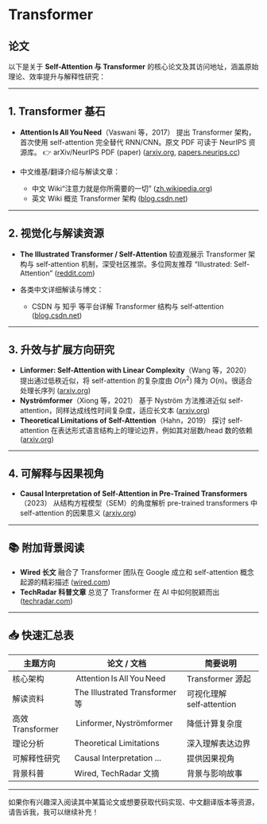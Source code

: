 # Transformer




## 论文

以下是关于 **Self-Attention 与 Transformer** 的核心论文及其访问地址，涵盖原始理论、效率提升与解释性研究：

---

## 1. Transformer 基石

* **Attention Is All You Need**（Vaswani 等，2017）
  提出 Transformer 架构，首次使用 self-attention 完全替代 RNN/CNN。原文 PDF 可读于 NeurIPS 资源库。
  👉 arXiv/NeurIPS PDF (paper) ([arxiv.org][1], [papers.neurips.cc][2])
* 中文维基/翻译介绍与解读文章：

  * 中文 Wiki“注意力就是你所需要的一切” ([zh.wikipedia.org][3])
  * 英文 Wiki 概览 Transformer 架构 ([blog.csdn.net][4])

---

## 2. 视觉化与解读资源

* **The Illustrated Transformer / Self‑Attention**
  较直观展示 Transformer 架构与 self‑attention 机制，深受社区推崇。多位网友推荐 “Illustrated: Self-Attention” ([reddit.com][5])
* 各类中文详细解读与博文：

  * CSDN 与 知乎 等平台详解 Transformer 结构与 self‑attention ([blog.csdn.net][4])

---

## 3. 升效与扩展方向研究

* **Linformer: Self-Attention with Linear Complexity**（Wang 等，2020）
  提出通过低秩近似，将 self-attention 的复杂度由 $O(n^2)$ 降为 $O(n)$。很适合处理长序列 ([arxiv.org][6])
* **Nyströmformer**（Xiong 等，2021）
  基于 Nyström 方法推进近似 self-attention，同样达成线性时间复杂度，适应长文本 ([arxiv.org][7])
* **Theoretical Limitations of Self-Attention**（Hahn，2019）
  探讨 self-attention 在表达形式语言结构上的理论边界，例如其对层数/head 数的依赖 ([arxiv.org][8])

---

## 4. 可解释与因果视角

* **Causal Interpretation of Self-Attention in Pre‑Trained Transformers**（2023）
  从结构方程模型（SEM）的角度解析 pre-trained transformers 中 self-attention 的因果意义 ([arxiv.org][9])

---

## 📚 附加背景阅读

* **Wired 长文** 融合了 Transformer 团队在 Google 成立和 self-attention 概念起源的精彩描述 ([wired.com][10])
* **TechRadar 科普文章** 总览了 Transformer 在 AI 中如何脱颖而出 ([techradar.com][11])

---

## 📥 快速汇总表

| 主题方向           | 论文 / 文档                       | 简要说明                 |
| -------------- | ----------------------------- | -------------------- |
| 核心架构           |  Attention Is All You Need    | Transformer 源起       |
| 解读资料           | The Illustrated Transformer 等 | 可视化理解 self‑attention |
| 高效 Transformer |  Linformer, Nyströmformer     | 降低计算复杂度              |
| 理论分析           | Theoretical Limitations       | 深入理解表达边界             |
| 可解释性研究         | Causal Interpretation ...     | 提供因果视角               |
| 背景科普           | Wired, TechRadar 文摘           | 背景与影响故事              |

---

如果你有兴趣深入阅读其中某篇论文或想要获取代码实现、中文翻译版本等资源，请告诉我，我可以继续补充！

[1]: https://arxiv.org/abs/1706.03762?utm_source=chatgpt.com "Attention Is All You Need"
[2]: https://papers.neurips.cc/paper/7181-attention-is-all-you-need.pdf?utm_source=chatgpt.com "[PDF] Attention is All you Need - NIPS"
[3]: https://zh.wikipedia.org/wiki/%E6%B3%A8%E6%84%8F%E5%8A%9B%E5%B0%B1%E6%98%AF%E4%BD%A0%E6%89%80%E9%9C%80%E8%A6%81%E7%9A%84%E4%B8%80%E5%88%87?utm_source=chatgpt.com "注意力就是你所需要的一切"
[4]: https://blog.csdn.net/DeliaPu/article/details/136527834?utm_source=chatgpt.com "Transformer中Self-Attention的详细解读 - CSDN博客"
[5]: https://www.reddit.com/r/deeplearning/comments/k5wn5k/resourcespapers_to_understand_transformers_and/?utm_source=chatgpt.com "Resources/papers to understand transformers and attention - Reddit"
[6]: https://arxiv.org/abs/2006.04768?utm_source=chatgpt.com "Linformer: Self-Attention with Linear Complexity"
[7]: https://arxiv.org/abs/2102.03902?utm_source=chatgpt.com "Nyströmformer: A Nyström-Based Algorithm for Approximating Self-Attention"
[8]: https://arxiv.org/abs/1906.06755?utm_source=chatgpt.com "Theoretical Limitations of Self-Attention in Neural Sequence Models"
[9]: https://arxiv.org/abs/2310.20307?utm_source=chatgpt.com "Causal Interpretation of Self-Attention in Pre-Trained Transformers"
[10]: https://www.wired.com/story/eight-google-employees-invented-modern-ai-transformers-paper?utm_source=chatgpt.com "8 Google Employees Invented Modern AI. Here's the Inside Story"
[11]: https://www.techradar.com/pro/what-are-transformer-models?utm_source=chatgpt.com "What are transformer models?"
